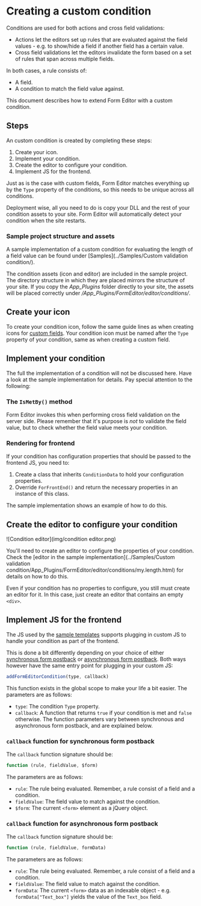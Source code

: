 # Creating a custom condition
Conditions are used for both actions and cross field validations:
* Actions let the editors set up rules that are evaluated against the field values - e.g. to show/hide a field if another field has a certain value. 
* Cross field validations let the editors invalidate the form based on a set of rules that span across multiple fields. 

In both cases, a rule consists of:
* A field.
* A condition to match the field value against.

This document describes how to extend Form Editor with a custom condition.

## Steps
An custom condition is created by completing these steps:

1. Create your icon.
2. Implement your condition.
3. Create the editor to configure your condition.
4. Implement JS for the frontend.

Just as is the case with custom fields, Form Editor matches everything up by the `Type` property of the conditions, so this needs to be unique across all conditions.

Deployment wise, all you need to do is copy your DLL and the rest of your condition assets to your site. Form Editor will automatically detect your condition when the site restarts.

### Sample project structure and assets
A sample implementation of a custom condition for evaluating the length of a field value can be found under [Samples](../Samples/Custom validation condition/).

The condition assets (icon and editor) are included in the sample project. The directory structure in which they are placed mirrors the structure of your site. If you copy the *App_Plugins* folder directly to your site, the assets will be placed correctly under */App_Plugins/FormEditor/editor/conditions/*.

## Create your icon
To create your condition icon, follow the same guide lines as when creating icons for [custom fields](extend_field.md). Your condition icon must be named after the `Type` property of your condition, same as when creating a custom field.

## Implement your condition
The full the implementation of a condition will not be discussed here. Have a look at the sample implementation for details. Pay special attention to the following:

### The `IsMetBy()` method
Form Editor invokes this when performing cross field validation on the server side. Please remember that it's purpose is *not* to validate the field value, but to check whether the field value meets your condition. 

### Rendering for frontend
If your condition has configuration properties that should be passed to the frontend JS, you need to:

1. Create a class that inherits `ConditionData` to hold your configuration properties.
2. Override `ForFrontEnd()` and return the necessary properties in an instance of this class.

The sample implementation shows an example of how to do this.

## Create the editor to configure your condition
![Condition editor](img/condition editor.png)

You'll need to create an editor to configure the properties of your condition. Check the [editor in the sample implementation](../Samples/Custom validation condition/App_Plugins/FormEditor/editor/conditions/my.length.html) for details on how to do this.

Even if your condition has no properties to configure, you still must create an editor for it. In this case, just create an editor that contains an empty `<div>`.

## Implement JS for the frontend
The JS used by the [sample templates](../Source/Umbraco/Views/) supports plugging in custom JS to handle your condition as part of the frontend.

This is done a bit differently depending on your choice of either [synchronous form postback](../Source/Umbraco/Views/FormEditorSync.cshtml) or [asynchronous form postback](../Source/Umbraco/Views/FormEditorAsync.cshtml). Both ways however have the same entry point for plugging in your custom JS: 

```javascript
addFormEditorCondition(type, callback)
```

This function exists in the global scope to make your life a bit easier. The parameters are as follows:
* `type`: The condition `Type` property.
* `callback`: A function that returns `true` if your condition is met and `false` otherwise. The function parameters vary between synchronous and asynchronous form postback, and are explained below.

### `callback` function for synchronous form postback
The `callback` function signature should be:

```javascript
function (rule, fieldValue, $form)
```

The parameters are as follows:
* `rule`: The rule being evaluated. Remember, a rule consist of a field and a condition.
* `fieldValue`: The field value to match against the condition. 
* `$form`: The current `<form>` element as a jQuery object.

### `callback` function for asynchronous form postback
The `callback` function signature should be:

```javascript
function (rule, fieldValue, formData)
```

The parameters are as follows:
* `rule`: The rule being evaluated. Remember, a rule consist of a field and a condition.
* `fieldValue`: The field value to match against the condition. 
* `formData`: The current `<form>` data as an indexable object - e.g. `formData["Text_box"]` yields the value of the `Text_box` field.
